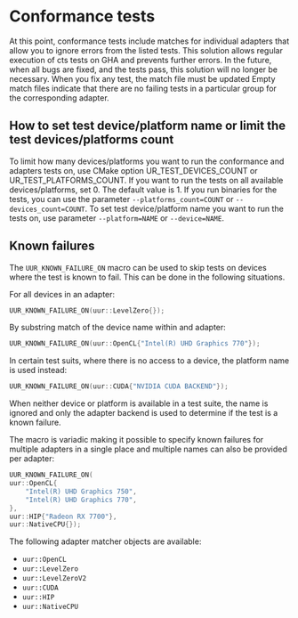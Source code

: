# Conformance tests

At this point, conformance tests include matches for individual adapters
that allow you to ignore errors from the listed tests.
This solution allows regular execution of cts tests on GHA
and prevents further errors.
In the future, when all bugs are fixed, and the tests pass,
this solution will no longer be necessary.
When you fix any test, the match file must be updated
Empty match files indicate that there are no failing tests
in a particular group for the corresponding adapter.

## How to set test device/platform name or limit the test devices/platforms count

To limit how many devices/platforms you want to run the conformance and
adapters tests on, use CMake option UR_TEST_DEVICES_COUNT or
UR_TEST_PLATFORMS_COUNT. If you want to run the tests on
all available devices/platforms, set 0. The default value is 1.
If you run binaries for the tests, you can use the parameter
`--platforms_count=COUNT` or `--devices_count=COUNT`.
To set test device/platform name you want to run the tests on, use
parameter `--platform=NAME` or `--device=NAME`.

## Known failures

The `UUR_KNOWN_FAILURE_ON` macro can be used to skip tests on devices where the
test is known to fail. This can be done in the following situations.

For all devices in an adapter:

```cpp
UUR_KNOWN_FAILURE_ON(uur::LevelZero{});
```

By substring match of the device name within and adapter:

```cpp
UUR_KNOWN_FAILURE_ON(uur::OpenCL{"Intel(R) UHD Graphics 770"});
```

In certain test suits, where there is no access to a device, the platform name
is used instead:

```cpp
UUR_KNOWN_FAILURE_ON(uur::CUDA{"NVIDIA CUDA BACKEND"});
```

When neither device or platform is available in a test suite, the name is
ignored and only the adapter backend is used to determine if the test is a
known failure.

The macro is variadic making it possible to specify known failures for multiple
adapters in a single place and multiple names can also be provided per adapter:

```cpp
UUR_KNOWN_FAILURE_ON(
uur::OpenCL{
    "Intel(R) UHD Graphics 750",
    "Intel(R) UHD Graphics 770",
},
uur::HIP{"Radeon RX 7700"},
uur::NativeCPU{});
```

The following adapter matcher objects are available:

* `uur::OpenCL`
* `uur::LevelZero`
* `uur::LevelZeroV2`
* `uur::CUDA`
* `uur::HIP`
* `uur::NativeCPU`
